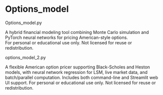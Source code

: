 # Options_model

Options_model.py

A hybrid financial modeling tool combining Monte Carlo simulation and PyTorch neural networks for pricing American-style options.  
For personal or educational use only. Not licensed for reuse or redistribution.


options_model_2.py

A flexible American option pricer supporting Black-Scholes and Heston models,
with neural network regression for LSM, live market data, and batch/parallel computation.
Includes both command-line and Streamlit web UI support.
For personal or educational use only. Not licensed for reuse or redistribution.
